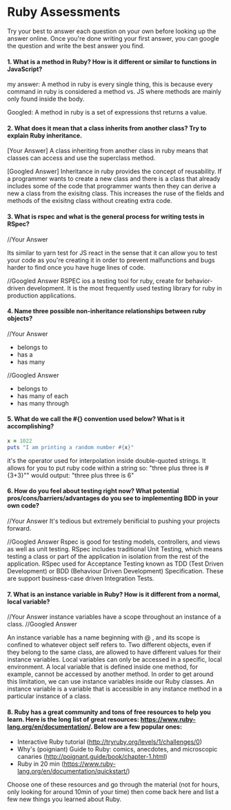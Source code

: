# Ruby Assessments

Try your best to answer each question on your own before looking up the answer online. Once you're done writing your first answer, you can google the question and write the best answer you find.


#### 1. What is a method in Ruby? How is it different or similar to functions in JavaScript?
my answer:
A method in ruby is every single thing, this is because every command in ruby is considered a method vs. JS where methods are mainly only found inside the body.

Googled:
A method in ruby is a set of expressions thst returns a value. 

#### 2. What does it mean that a class inherits from another class? Try to explain Ruby inheritance. 


[Your Answer]
A class inheriting from another class in ruby means that classes can access and use the superclass method.

[Googled Answer]
Inheritance in ruby provides the concept of reusability. If a programmer wants to create a new class and there is a class that already includes some of the code that programmer wants then they can derive a new a class from the exisitng class. This increases the ruse of the fields and methods of the exisitng class without creating extra code. 

#### 3. What is rspec and what is the general process for writing tests in RSpec?

//Your Answer

Its similar to yarn test for JS react in the sense that it can allow you to test your code as you're creating it in order to prevent malfunctions and bugs harder to find once you have huge lines of code.

//Googled Answer
RSPEC ios a testing tool for ruby, create for behavior-driven development. It is the most frequently used testing library for ruby in production applications.


#### 4. Name three possible non-inheritance relationships between ruby objects? 

//Your Answer
- belongs to 
- has a
- has many

//Googled Answer
- belongs to
- has many of each
- has many through

#### 5. What do we call the #{} convention used below? What is it accomplishing?

```ruby
x = 1022
puts "I am printing a random number #{x}"
```

it's the operator used for interpolation inside double-quoted strings. It allows for you to put ruby code within a string so:
"three plus three is #{3+3}""
would output:
"three plus three is 6"

#### 6. How do you feel about testing right now? What potential pros/cons/barriers/advantages do you see to implementing BDD in your own code?

//Your Answer
It's tedious but extremely benificial to pushing your projects forward.


//Googled Answer
Rspec is good for testing models, controllers, and views as well as unit testing.
RSpec includes traditional Unit Testing, which means testing a class or part of the application in isolation from the rest of the application.
RSpec used for Acceptance Testing known as TDD (Test Driven Development) or BDD (Behaviour Driven Development) Specification.  These are support business-case driven Integration Tests.
#### 7. What is an instance variable in Ruby? How is it different from a normal, local variable?

//Your Answer
instance variables have a scope throughout an instance of a class.
//Googled Answer

An instance variable has a name beginning with @ , and its scope is confined to whatever object self refers to. 
Two different objects, even if they belong to the same class, are allowed to have different values for their instance variables.
Local variables can only be accessed in a specific, local environment. A local variable that is defined inside one method, for example, cannot be accessed by another method.
In order to get around this limitation, we can use instance variables inside our Ruby classes.
An instance variable is a variable that is accessible in any instance method in a particular instance of a class.

#### 8. Ruby has a great community and tons of free resources to help you learn. Here is the long list of great resources: https://www.ruby-lang.org/en/documentation/. Below are a few popular ones:
- Interactive Ruby tutorial (http://tryruby.org/levels/1/challenges/0)
- Why's (poigniant) Guide to Ruby: comics, anecdotes, and microscopic canaries (http://poignant.guide/book/chapter-1.html)
- Ruby in 20 min (https://www.ruby-lang.org/en/documentation/quickstart/)


Choose one of these resources and go through the material (not for hours, only looking for around 10min of your time) then come back here and list a few new things you learned about Ruby.
